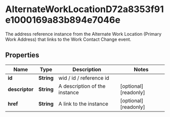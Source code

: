 

# AlternateWorkLocationD72a8353f91e1000169a83b894e7046e

The address reference instance from the Alternate Work Location (Primary Work Address) that links to the Work Contact Change event.

## Properties

| Name | Type | Description | Notes |
|------------ | ------------- | ------------- | -------------|
|**id** | **String** | wid / id / reference id |  |
|**descriptor** | **String** | A description of the instance |  [optional] [readonly] |
|**href** | **String** | A link to the instance |  [optional] [readonly] |



